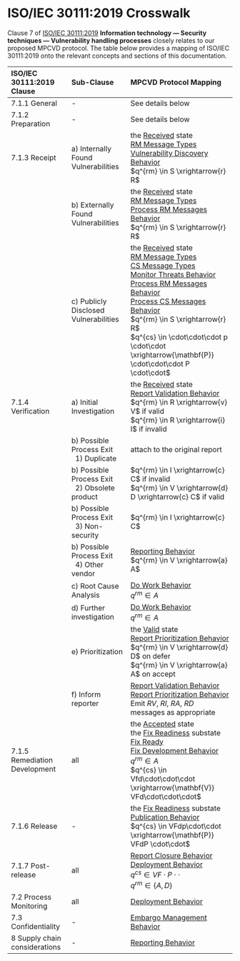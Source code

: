 # ISO/IEC 30111:2019 Crosswalk

Clause 7 of [ISO/IEC 30111:2019](https://www.iso.org/standard/69725.html) 
**Information technology — Security techniques — Vulnerability handling processes**
closely relates to our proposed MPCVD protocol.
The table below provides a mapping of ISO/IEC 30111:2019 onto the relevant concepts and sections of this documentation.


| ISO/IEC<br/>30111:2019<br/>Clause | Sub-Clause                                                   | MPCVD Protocol Mapping                                                                                                                                                                                                                                                                                                                                                                                                                                                                                                                                                                                                   |
|:---------------------------------|:-------------------------------------------------------------|:-------------------------------------------------------------------------------------------------------------------------------------------------------------------------------------------------------------------------------------------------------------------------------------------------------------------------------------------------------------------------------------------------------------------------------------------------------------------------------------------------------------------------------------------------------------------------------------------------------------------------|
|           7.1.1 General           | -                                                            | See details below                                                                                                                                                                                                                                                                                                                                                                                                                                                                                                                                                                                                        |
|         7.1.2 Preparation         | -                                                            | See details below                                                                                                                                                                                                                                                                                                                                                                                                                                                                                                                                                                                                        |
|           7.1.3 Receipt           | a) Internally Found Vulnerabilities                          | the [Received](../topics/process_models/rm/index.md/#the-received-r-state) state<br/>[RM Message Types](./formal_protocol/messages/index.md/#rm-message-types)<br/>[Vulnerability Discovery Behavior](../topics/behavior_logic/vuldisco_bt.md)<br/>$q^{rm} \in S \xrightarrow{r} R$                                                                                                                                                                                                                                                                                                                                      |
|                              | b) Externally Found Vulnerabilities                          | the [Received](../topics/process_models/rm/index.md/#the-received-r-state) state<br/>[RM Message Types](./formal_protocol/messages/index.md/#rm-message-types)<br/>[Process RM Messages Behavior](../topics/behavior_logic/msg_rm_bt.md)<br/>$q^{rm} \in S \xrightarrow{r} R$                                                                                                                                                                                                                                                                                                                                            |
|                              | c) Publicly Disclosed Vulnerabilities                        | the [Received](../topics/process_models/rm/index.md/#the-received-r-state) state<br/>[RM Message Types](./formal_protocol/messages/index.md/#rm-message-types)<br/>[CS Message Types](./formal_protocol/messages/index.md/#cs-message-types)<br/>[Monitor Threats Behavior](../topics/behavior_logic/monitor_threats_bt.md)<br/>[Process RM Messages Behavior](../topics/behavior_logic/msg_rm_bt.md)<br/>[Process CS Messages Behavior](../topics/behavior_logic/msg_cs_bt.md)<br/>$q^{rm} \in S \xrightarrow{r} R$<br/>$q^{cs} \in \cdot\cdot\cdot p \cdot\cdot \xrightarrow{\mathbf{P}} \cdot\cdot\cdot P \cdot\cdot$ |
|        7.1.4 Verification         | a) Initial Investigation                                     | the [Received](../topics/process_models/rm/index.md/#the-received-r-state) state<br/>[Report Validation Behavior](../topics/behavior_logic/rm_validation_bt.md)<br/>$q^{rm} \in R \xrightarrow{v} V$ if valid</br>$q^{rm} \in R \xrightarrow{i} I$ if invalid                                                                                                                                                                                                                                                                                                                                                            |    
|                              | b) Possible Process Exit<br/>&nbsp;&nbsp;1) Duplicate        | attach to the original report                                                                                                                                                                                                                                                                                                                                                                                                                                                                                                                                                                                            |
|                              | b) Possible Process Exit<br/>&nbsp;&nbsp;2) Obsolete product | $q^{rm} \in I \xrightarrow{c} C$ if invalid<br/>$q^{rm} \in V \xrightarrow{d} D \xrightarrow{c} C$ if valid                                                                                                                                                                                                                                                                                                                                                                                                                                                                                                              |
|                              | b) Possible Process Exit<br/>&nbsp;&nbsp;3) Non-security     | $q^{rm} \in I \xrightarrow{c} C$                                                                                                                                                                                                                                                                                                                                                                                                                                                                                                                                                                                         |
|                              | b) Possible Process Exit<br/>&nbsp;&nbsp;4) Other vendor     | [Reporting Behavior](../topics/behavior_logic/reporting_bt.md)<br/>$q^{rm} \in V \xrightarrow{a} A$                                                                                                                                                                                                                                                                                                                                                                                                                                                                                                                      |
|                              | c) Root Cause Analysis                                       | [Do Work Behavior](../topics/behavior_logic/do_work_bt.md)<br/>$q^{rm} \in A$                                                                                                                                                                                                                                                                                                                                                                                                                                                                                                                                            |
|                              | d) Further investigation                                     | [Do Work Behavior](../topics/behavior_logic/do_work_bt.md)<br/>$q^{rm} \in A$                                                                                                                                                                                                                                                                                                                                                                                                                                                                                                                                            |
|                              | e) Prioritization                                            | the [Valid](../topics/process_models/rm/index.md/#the-valid-v-state) state<br/>[Report Prioritization Behavior](../topics/behavior_logic/rm_prioritization_bt.md)<br/>$q^{rm} \in V \xrightarrow{d} D$ on defer<br/>$q^{rm} \in V \xrightarrow{a} A$ on accept                                                                                                                                                                                                                                                                                                                                                           |
|                              | f) Inform reporter                                           | [Report Validation Behavior](../topics/behavior_logic/rm_validation_bt.md)<br/>[Report Prioritization Behavior](../topics/behavior_logic/rm_prioritization_bt.md)<br/>Emit _RV_, _RI_, _RA_, _RD_ messages as appropriate                                                                                                                                                                                                                                                                                                                                                                                                |
|   7.1.5 Remediation Development   | all| the [Accepted](../topics/process_models/rm/index.md/#the-accepted-a-state) state<br/>the [Fix Readiness](../topics/process_models/cs/index.md/#the-fix-readiness-substate-f-f) substate<br/>[Fix Ready](../topics/process_models/model_interactions/rm_em_cs/index.md/#fix-ready)<br/>[Fix Development Behavior](../topics/behavior_logic/fix_dev_bt.md)<br/>$q^{rm} \in A$<br/>$q^{cs} \in Vfd\cdot\cdot\cdot \xrightarrow{\mathbf{V}} VFd\cdot\cdot\cdot$                                                                                                                                                              |
| 7.1.6 Release | -                                                            | the [Fix Readiness](../topics/process_models/cs/index.md/#the-fix-readiness-substate-f-f) substate<br/>[Publication Behavior](../topics/behavior_logic/publication_bt.md)<br/>$q^{cs} \in VFdp\cdot\cdot \xrightarrow{\mathbf{P}} VFdP \cdot\cdot$                                                                                                                                                                                                                                                                                                                                                                       |
| 7.1.7 Post-release | all                                                          | [Report Closure Behavior](../topics/behavior_logic/rm_closure_bt.md)<br/>[Deployment Behavior](../topics/behavior_logic/deployment_bt.md)<br/>$q^{cs} \in VF\cdot P \cdot\cdot$<br/>$q^{rm} \in \{A,D\}$                                                                                                                                                                                                                                                                                                                                                                                                                 |
| 7.2 Process Monitoring | all                                                          | [Deployment Behavior](../topics/behavior_logic/deployment_bt.md)                                                                                                                                                                                                                                                                                                                                                                                                                                                                                                                                                         |
| 7.3 Confidentiality | -                                                            | [Embargo Management Behavior](../topics/behavior_logic/em_bt.md)                                                                                                                                                                                                                                                                                                                                                                                                                                                                                                                                                         |
| 8 Supply chain considerations| -                                                            | [Reporting Behavior](../topics/behavior_logic/reporting_bt.md)                                                                                                                                                                                                                                                                                                                                                                                                                                                                                                                                                           |
